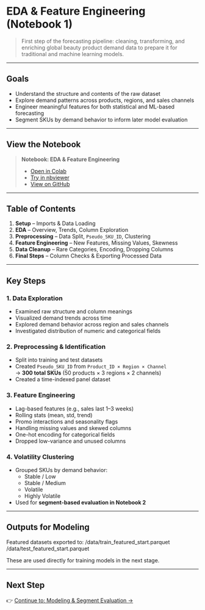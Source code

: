 # EDA & Feature Engineering (Notebook 1)

> First step of the forecasting pipeline: cleaning, transforming, and enriching global beauty product demand data to prepare it for traditional and machine learning models.

---

## Goals

- Understand the structure and contents of the raw dataset
- Explore demand patterns across products, regions, and sales channels
- Engineer meaningful features for both statistical and ML-based forecasting
- Segment SKUs by demand behavior to inform later model evaluation

---

## View the Notebook
> **Notebook: EDA & Feature Engineering**  
> - [Open in Colab](https://colab.research.google.com/github/Timensider/demand_forecasting_beauty_products/blob/main/notebooks/project_1_eda_preprocessing.ipynb)  
> - [Try in nbviewer](https://nbviewer.org/url/raw.githubusercontent.com/Timensider/demand_forecasting_beauty_products/main/notebooks/project_1_eda_preprocessing.ipynb)  
> - [View on GitHub](https://github.com/Timensider/demand_forecasting_beauty_products/blob/main/notebooks/project_1_eda_preprocessing.ipynb)

---

## Table of Contents

1. **Setup** – Imports & Data Loading  
2. **EDA** – Overview, Trends, Column Exploration  
3. **Preprocessing** – Data Split, `Pseudo_SKU_ID`, Clustering  
4. **Feature Engineering** – New Features, Missing Values, Skewness  
5. **Data Cleanup** – Rare Categories, Encoding, Dropping Columns  
6. **Final Steps** – Column Checks & Exporting Processed Data  

---

## Key Steps

### 1. Data Exploration
- Examined raw structure and column meanings
- Visualized demand trends across time
- Explored demand behavior across region and sales channels
- Investigated distribution of numeric and categorical fields

### 2. Preprocessing & Identification
- Split into training and test datasets
- Created `Pseudo_SKU_ID` from `Product_ID × Region × Channel`  
  → **300 total SKUs** (50 products × 3 regions × 2 channels)
- Created a time-indexed panel dataset

### 3. Feature Engineering
- Lag-based features (e.g., sales last 1–3 weeks)
- Rolling stats (mean, std, trend)
- Promo interactions and seasonality flags
- Handling missing values and skewed columns
- One-hot encoding for categorical fields
- Dropped low-variance and unused columns

### 4. Volatility Clustering
- Grouped SKUs by demand behavior:
  - Stable / Low
  - Stable / Medium
  - Volatile
  - Highly Volatile
- Used for **segment-based evaluation in Notebook 2**

---

## Outputs for Modeling

Featured datasets exported to:
/data/train_featured_start.parquet
/data/test_featured_start.parquet

These are used directly for training models in the next stage.

---

## Next Step

👉 [Continue to: Modeling & Segment Evaluation →](README_modeling.md)